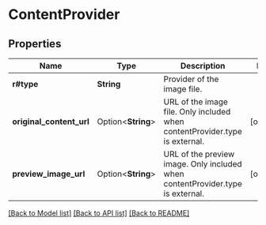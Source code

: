 # ContentProvider

## Properties

Name | Type | Description | Notes
------------ | ------------- | ------------- | -------------
**r#type** | **String** | Provider of the image file. | 
**original_content_url** | Option<**String**> | URL of the image file. Only included when contentProvider.type is external. | [optional]
**preview_image_url** | Option<**String**> | URL of the preview image. Only included when contentProvider.type is external. | [optional]

[[Back to Model list]](../README.md#documentation-for-models) [[Back to API list]](../README.md#documentation-for-api-endpoints) [[Back to README]](../README.md)


